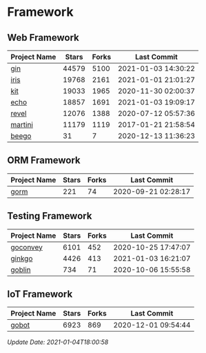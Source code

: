 # Framework

## Web Framework
| Project Name | Stars | Forks | Last Commit |
| ------------ | ----- | ----- | ----------- |
| [gin](https://github.com/gin-gonic/gin) | 44579 | 5100 | 2021-01-03 14:30:22 |
| [iris](https://github.com/kataras/iris) | 19768 | 2161 | 2021-01-01 21:01:27 |
| [kit](https://github.com/go-kit/kit) | 19033 | 1965 | 2020-11-30 02:00:37 |
| [echo](https://github.com/labstack/echo) | 18857 | 1691 | 2021-01-03 19:09:17 |
| [revel](https://github.com/revel/revel) | 12076 | 1388 | 2020-07-12 05:57:36 |
| [martini](https://github.com/go-martini/martini) | 11179 | 1119 | 2017-01-21 21:58:54 |
| [beego](https://github.com/astaxie/beego) | 31 | 7 | 2020-12-13 11:36:23 |

## ORM Framework
| Project Name | Stars | Forks | Last Commit |
| ------------ | ----- | ----- | ----------- |
| [gorm](https://github.com/jinzhu/gorm) | 221 | 74 | 2020-09-21 02:28:17 |

## Testing Framework
| Project Name | Stars | Forks | Last Commit |
| ------------ | ----- | ----- | ----------- |
| [goconvey](https://github.com/smartystreets/goconvey) | 6101 | 452 | 2020-10-25 17:47:07 |
| [ginkgo](https://github.com/onsi/ginkgo) | 4426 | 413 | 2021-01-03 16:21:07 |
| [goblin](https://github.com/franela/goblin) | 734 | 71 | 2020-10-06 15:55:58 |

## IoT Framework
| Project Name | Stars | Forks | Last Commit |
| ------------ | ----- | ----- | ----------- |
| [gobot](https://github.com/hybridgroup/gobot) | 6923 | 869 | 2020-12-01 09:54:44 |

*Update Date: 2021-01-04T18:00:58*